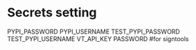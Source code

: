 # Secrets setting
PYPI_PASSWORD
PYPI_USERNAME
TEST_PYPI_PASSWORD
TEST_PYPI_USERNAME
VT_API_KEY
PASSWORD #for signtools